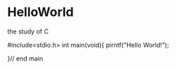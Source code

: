 # HelloWorld
the study of C

#include<stdio.h>
int main(void){
pirntf("Hello World!");

}// end main
